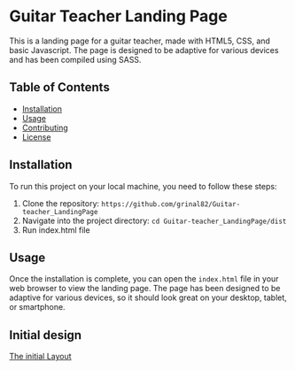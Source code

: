 # Guitar Teacher Landing Page

This is a landing page for a guitar teacher, made with HTML5, CSS, and basic Javascript. The page is designed to be adaptive for various devices and has been compiled using SASS.

## Table of Contents

- [Installation](#installation)
- [Usage](#usage)
- [Contributing](#contributing)
- [License](#license)

## Installation

To run this project on your local machine, you need to follow these steps:

1. Clone the repository: `https://github.com/grinal82/Guitar-teacher_LandingPage`
2. Navigate into the project directory: `cd Guitar-teacher_LandingPage/dist`
3. Run index.html file

## Usage

Once the installation is complete, you can open the `index.html` file in your web browser to view the landing page. The page has been designed to be adaptive for various devices, so it should look great on your desktop, tablet, or smartphone.

## Initial design

[The initial Layout](/Layout/Layout%20of%20guitar_teacher.fig')
